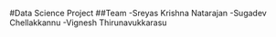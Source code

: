 #Data Science Project
##Team
-Sreyas Krishna Natarajan
-Sugadev Chellakkannu
-Vignesh Thirunavukkarasu

